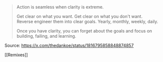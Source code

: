 > Action is seamless when clarity is extreme.
> 
> Get clear on what you want. Get clear on what you don't want. Reverse engineer them into clear goals. Yearly, monthly, weekly, daily.
> 
> Once you have clarity, you can forget about the goals and focus on building, failing, and learning.

Source: https://x.com/thedankoe/status/1816795858848874857

[[Remixes]]
